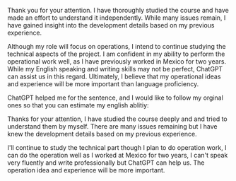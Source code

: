 Thank you for your attention. I have thoroughly studied the course and have made an effort to understand it independently. While many issues remain, I have gained insight into the development details based on my previous experience.

Although my role will focus on operations, I intend to continue studying the technical aspects of the project. I am confident in my ability to perform the operational work well, as I have previously worked in Mexico for two years. While my English speaking and writing skills may not be perfect, ChatGPT can assist us in this regard. Ultimately, I believe that my operational ideas and experience will be more important than language proficiency.

ChatGPT helped me for the sentence, and I would like to follow my orginal ones so that you can estimate my english ablitiy:

Thanks for your attention, I have studied the course deeply and and tried to understand them by myself. There are many issues remaining but I have knew the development details based on my previous experience.

I'll continue to study the technical part though I plan to do operation work, I can do the operation well as I worked at Mexico for two years, I can't speak very fluently and write professionally but ChatGPT can help us. The operation idea and experience will be more important.